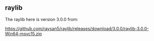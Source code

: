 ## raylib

The raylib here is version 3.0.0 from:

https://github.com/raysan5/raylib/releases/download/3.0.0/raylib-3.0.0-Win64-msvc15.zip